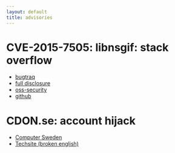 ```yaml
---
layout: default
title: advisories
---
```


CVE-2015-7505: libnsgif: stack overflow
=======================================
* [bugtraq](http://seclists.org/bugtraq/2015/Dec/83)
* [full disclosure](http://seclists.org/fulldisclosure/2015/Dec/70)
* [oss-security](http://www.openwall.com/lists/oss-security/2015/12/16/5)
* [github](https://github.com/dyntopia/advisories/blob/master/002-libnsgif.org)

CDON.se: account hijack
=======================
* [Computer Sweden](http://computersweden.idg.se/2.2683/1.646544/cdon-kapa)
* [Techsite (broken english)](http://www.techsite.io/p/215563)

